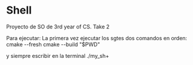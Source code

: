 # Shell
Proyecto de SO de 3rd year of CS. Take 2

Para ejecutar:
La primera vez ejecutar los sgtes dos comandos en orden:
cmake --fresh
cmake --build "$PWD"

y siempre escribir en la terminal ./my_sh+
